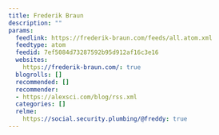 ```yaml
---
title: Frederik Braun
description: ""
params:
  feedlink: https://frederik-braun.com/feeds/all.atom.xml
  feedtype: atom
  feedid: 7ef5084d73287592b95d912af16c3e16
  websites:
    https://frederik-braun.com/: true
  blogrolls: []
  recommended: []
  recommender:
  - https://alexsci.com/blog/rss.xml
  categories: []
  relme:
    https://social.security.plumbing/@freddy: true
---
```


